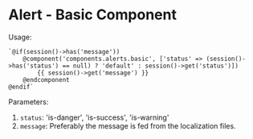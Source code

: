 # Alert - Basic Component

Usage:

	`@if(session()->has('message'))
		@component('components.alerts.basic', ['status' => (session()->has('status') == null) ? 'default' : session()->get('status')])
			{{ session()->get('message') }}
		@endcomponent
	@endif`

Parameters:

1. `status`: 'is-danger', 'is-success', 'is-warning'
2. `message`: Preferably the message is fed from the localization files.
